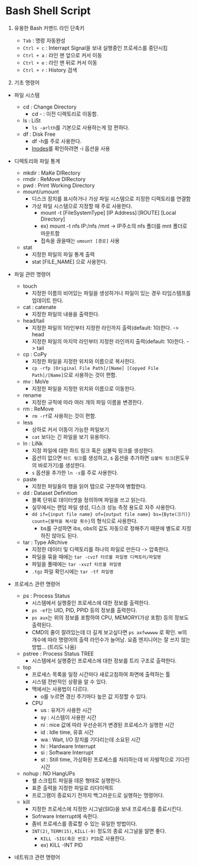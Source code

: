 # Bash Shell Script

1. 유용한 Bash 커맨드 라인 단축키
    - `Tab` : 명령 자동완성
    - `Ctrl + c` : Interrapt Signal을 보내 실행중인 프로세스를 중단시킴
    - `Ctrl + a` : 라인 맨 앞으로 커서 이동
    - `Ctrl + e` : 라인 맨 뒤로 커서 이동
    - `Ctrl + r` : History 검색

2. 기초 명령어
- 파일 시스템
    - cd : Change Directory
        - cd - : 이전 디렉토리로 이동함.
    - ls : LiSt
        - `ls -arlth`를 기본으로 사용하는게 맘 편하다.
    - df : Disk Free
        - df -h를 주로 사용한다.
        - [Inodes](/Operation%20System/inode/readme.md)를 확인하려면 -i 옵션을 사용

- 디렉토리와 파일 통계
    - mkdir : MaKe DIRectory
    - rmdir : ReMove DIRectory
    - pwd : Print Working Directory
    - mount/umount
        - 디스크 장치를 표시하거나 가상 파일 시스템으로 지정한 디렉토리를 연결함
        - 가상 파일 시스템으로 지정할 때 주로 사용한다.
            - mount -t [FileSystemType] [IP Address]:[ROUTE] [Local Directory]
            - ex) mount -t nfs IP:/nfs /mnt -> IP주소의 nfs 폴더를 mnt 폴더로 마운트함
            - 접속을 끊을때는 `umount [경로]` 사용
    - stat
        - 지정한 파일의 파일 통계 출력
        - stat [FILE_NAME] 으로 사용한다.

- 파일 관련 명령어
    - touch
        - 지정한 이름의 비어있는 파일을 생성하거나 파일이 있는 경우 타임스탬프를 업데이트 한다.
    - cat : catenate
        - 지정한 파일의 내용을 출력한다.
    - head/tail
        - 지정한 파일의 1라인부터 지정한 라인까지 출력(default: 10)한다. -> head
        - 지정한 파일의 마지막 라인부터 지정한 라인까지 출력(default: 10)한다. -> tail
    - cp : CoPy
        - 지정한 파일을 지정한 위치와 이름으로 복사한다.
        - `cp -rfp [Original File Path]/[Name] [Copyed File Path]/[Name]`으로 사용하는 것이 편함.
    - mv : MoVe
        - 지정한 파일을 지정한 위치와 이름으로 이동한다.
    - rename
        - 지정한 규칙에 따라 여러 개의 파일 이름을 변경한다.
    - rm : ReMove
        - `rm -rf`로 사용하는 것이 편함.
    - less
        - 상하로 커서 이동이 가능한 파일보기
        - `cat` 보다는 긴 파일을 보기 유용하다.
    - ln : LiNk
        - 지정 파일에 대한 하드 링크 혹은 심볼릭 링크를 생성한다.
        - 옵션이 없으면 `하드 링크`를 생성하고, s 옵션을 추가하면 `심볼릭 링크`(윈도우의 바로가기)를 생성한다.
        - `s` 옵션을 추가한 `ln -s`를 주로 사용한다.
    - paste
        - 지정한 파일들의 행을 읽어 탭으로 구분하여 병합한다.
    - dd : Dataset Definition
        - 블록 단위로 데이터셋을 정의하며 파일을 쓰고 읽는다.
        - 실무에서는 랜덤 파일 생성, 디스크 성능 측정 용도로 자주 사용한다.
        - `dd if={input file name} of={output file name} bs={Byte(크기)} count={블럭을 복사할 횟수}`의 형식으로 사용한다.
            - bs를 구성하면 ibs, obs의 값도 자동으로 정해주기 때문에 별도로 지정하진 않아도 된다.
    - tar : Type ARchive
        - 지정한 데이터 및 디렉토리를 하나의 파일로 만든다 -> 압축한다.
        - 파일을 묶을 때에는 `tar -cvzf 타르볼 파일명 디렉토리/파일명`
        - 파일을 풀때에는 `tar -xvzf 타르볼 파일명`
        - `.tgz` 파일 확인시에는 `tar -tf 파일명`

- 프로세스 관련 명령어
    - ps : Process Status
        - 시스템에서 실행중인 프로세스에 대한 정보를 출력한다.
        - `ps -ef`는 UID, PID, PPID 등의 정보를 출력한다.
        - `ps aux`는 위의 정보를 포함하여 CPU, MEMORY(가상 포함) 등의 정보도 출력된다.
        - CMD의 줄이 잘려있는데 더 길게 보고싶다면 `ps axfwwwww` 로 확인. w의 개수에 따라 명령어의 출력 라인수가 늘어남. 요즘 엔지니어는 잘 쓰지 않는 방법... (트리도 나옴)
    - pstree : Process Status TREE
        - 시스템에서 실행중인 프로세스에 대한 정보를 트리 구조로 출력한다.
    - top
        - 프로세스 목록을 일정 시간마다 새로고침하여 화면에 출력하는 툴
        - 시스템 전반적인 상황을 알 수 있다.
        - 맥에서는 사용법이 다르다.
            - o를 누르면 갱신 주기마다 높은 값 지정할 수 있다.
        - CPU
            - us : 유저가 사용한 시간
            - sy : 시스템이 사용한 시간
            - ni : nice 값에 따라 우선순위가 변경된 프로세스가 실행한 시간
            - id : Idle time, 유휴 시간
            - wa : Wait, I/O 장치를 기다리는데 소요된 시간
            - hi : Hardware Interrupt
            - si : Software Interrupt
            - st : Still time, 가상화된 프로세스를 처리하는데 비 자발적으로 기다린 시간
    - nohup : NO HangUPs
        - 쉘 스크립트 파일을 데몬 형태로 실행한다.
        - 표준 출력을 지정한 파일로 리다이렉트
        - 프로그램이 종료되기 전까지 백그라운드로 실행하는 명령어다.
    - kill
        - 지정한 프로세스에 지정한 시그널(SIG)을 보내 프로세스를 종료시킨다.
        - Sofrware Interrupt에 속한다.
        - 좀비 프로세스를 종료할 수 있는 유일한 방법이다.
        - `INT(2)`, `TERM(15)`, `KILL(-9)` 정도의 종료 시그널을 알면 좋다.
            - `KILL -SIG(혹은 번호) PID`로 사용한다.
            - ex) KILL -INT PID

- 네트워크 관련 명령어
